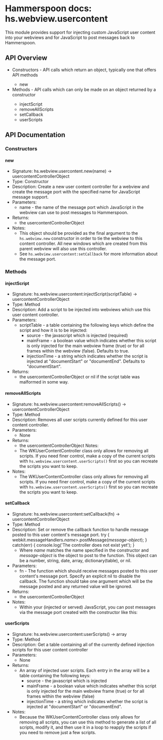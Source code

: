 # Hammerspoon docs: hs.webview.usercontent

This module provides support for injecting custom JavaScript user content into your webviews and for JavaScript to post messages back to Hammerspoon.

## API Overview
* Constructors - API calls which return an object, typically one that offers API methods</li>
  * new
* Methods - API calls which can only be made on an object returned by a constructor</li>
  * injectScript
  * removeAllScripts
  * setCallback
  * userScripts

## API Documentation

### Constructors

#### new
  * Signature: hs.webview.usercontent.new(name) -> usercontentControllerObject
  * Type: Constructor
  * Description: Create a new user content controller for a webview and create the message port with the specified name for JavaScript message support.
  * Parameters:
     * name - the name of the message port which JavaScript in the webview can use to post messages to Hammerspoon.
  * Returns:
     * the usercontentControllerObject
  * Notes:
     * This object should be provided as the final argument to the `hs.webview.new` constructor in order to tie the webview to this content controller.  All new windows which are created from this parent webview will also use this controller.
     * See `hs.webview.usercontent:setCallback` for more information about the message port.

### Methods

#### injectScript
  * Signature: hs.webview.usercontent:injectScript(scriptTable) -> usercontentControllerObject
  * Type: Method
  * Description: Add a script to be injected into webviews which use this user content controller.
  * Parameters:
     * scriptTable - a table containing the following keys which define the script and how it is to be injected:
       * source        - the javascript which is injected (required)
       * mainFrame     - a boolean value which indicates whether this script is only injected for the main webview frame (true) or for all frames within the webview (false).  Defaults to true.
       * injectionTime - a string which indicates whether the script is injected at "documentStart" or "documentEnd". Defaults to "documentStart".
  * Returns:
     * the usercontentControllerObject or nil if the script table was malformed in some way.

#### removeAllScripts
  * Signature: hs.webview.usercontent:removeAllScripts() -> usercontentControllerObject
  * Type: Method
  * Description: Removes all user scripts currently defined for this user content controller.
  * Parameters:
     * None
  * Returns:
     * the usercontentControllerObject
    Notes:
     * The WKUserContentController class only allows for removing all scripts.  If you need finer control, make a copy of the current scripts with `hs.webview.usercontent.userScripts()` first so you can recreate the scripts you want to keep.
  * Notes:
     * The WKUserContentController class only allows for removing all scripts.  If you need finer control, make a copy of the current scripts with `hs.webview.usercontent.userScripts()` first so you can recreate the scripts you want to keep.

#### setCallback
  * Signature: hs.webview.usercontent:setCallback(fn) -> usercontentControllerObject
  * Type: Method
  * Description: Set or remove the callback function to handle message posted to this user content's message port.
       try {
             webkit.messageHandlers.*name*>.postMessage(*message-object*);
         } catch(err) {
             console.log('The controller does not exist yet');
         }
     * Where *name* matches the name specified in the constructor and *message-object* is the object to post to the function.  This object can be a number, string, date, array, dictionary(table), or nil.
  * Parameters:
     * fn - The function which should receive messages posted to this user content's message port.  Specify an explicit nil to disable the callback.  The function should take one argument which will be the message posted and any returned value will be ignored.
  * Returns:
     * the usercontentControllerObject
  * Notes:
     * Within your (injected or served) JavaScript, you can post messages via the message port created with the constructor like this:

#### userScripts
  * Signature: hs.webview.usercontent:userScripts() -> array
  * Type: Method
  * Description: Get a table containing all of the currently defined injection scripts for this user content controller
  * Parameters:
     * None
  * Returns:
     * An array of injected user scripts.  Each entry in the array will be a table containing the following keys:
       * source        - the javascript which is injected
       * mainFrame     - a boolean value which indicates whether this script is only injected for the main webview frame (true) or for all frames within the webview (false)
       * injectionTime - a string which indicates whether the script is injected at "documentStart" or "documentEnd".
  * Notes:
     * Because the WKUserContentController class only allows for removing all scripts, you can use this method to generate a list of all scripts, modify it, and then use it in a loop to reapply the scripts if you need to remove just a few scripts.
